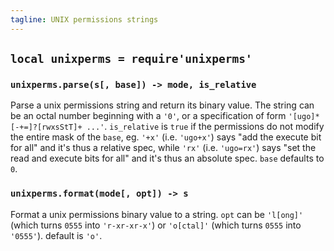 ```yaml
---
tagline: UNIX permissions strings
---
```


## `local unixperms = require'unixperms'`

### `unixperms.parse(s[, base]) -> mode, is_relative`

Parse a unix permissions string and return its binary value. The string
can be an octal number beginning with a `'0'`, or a specification of form
`'[ugo]*[-+=]?[rwxsStT]+ ...'`. `is_relative` is `true` if the permissions
do not modify the entire mask of the `base`, eg. `'+x'` (i.e. `'ugo+x'`) says
"add the execute bit for all" and it's thus a relative spec, while `'rx'`
(i.e. `'ugo=rx'`) says "set the read and execute bits for all" and it's thus
an absolute spec. `base` defaults to `0`.

### `unixperms.format(mode[, opt]) -> s`

Format a unix permissions binary value to a string. `opt` can be `'l[ong]'`
(which turns `0555` into `'r-xr-xr-x'`) or `'o[ctal]'` (which turns `0555`
into `'0555'`). default is `'o'`.


